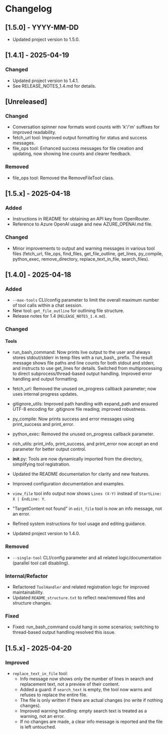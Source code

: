 # Changelog

## [1.5.0] - YYYY-MM-DD
- Updated project version to 1.5.0.

## [1.4.1] - 2025-04-19
### Changed
- Updated project version to 1.4.1.
- See RELEASE_NOTES_1.4.md for details.

## [Unreleased]

### Changed
- Conversation spinner now formats word counts with 'k'/'m' suffixes for improved readability.
- fetch_url tool: Improved output formatting for status and success messages.
- file_ops tool: Enhanced success messages for file creation and updating, now showing line counts and clearer feedback.

### Removed
- file_ops tool: Removed the RemoveFileTool class.


## [1.5.x] - 2025-04-18

### Added
- Instructions in README for obtaining an API key from OpenRouter.
- Reference to Azure OpenAI usage and new AZURE_OPENAI.md file.

### Changed
- Minor improvements to output and warning messages in various tool files (fetch_url, file_ops, find_files, get_file_outline, get_lines, py_compile, python_exec, remove_directory, replace_text_in_file, search_files).

## [1.4.0] - 2025-04-18

### Added
- `--max-tools` CLI/config parameter to limit the overall maximum number of tool calls within a chat session.
- New tool: `get_file_outline` for outlining file structure.
- Release notes for 1.4 (`RELEASE_NOTES_1.4.md`).

### Changed

#### Tools
- run_bash_command: Now prints live output to the user and always stores stdout/stderr in temp files with a run_bash_ prefix. The result message shows file paths and line counts for both stdout and stderr, and instructs to use get_lines for details. Switched from multiprocessing to direct subprocess/thread-based output handling. Improved error handling and output formatting.
- fetch_url: Removed the unused on_progress callback parameter; now uses internal progress updates.
- gitignore_utils: Improved path handling with expand_path and ensured UTF-8 encoding for .gitignore file reading; improved robustness.
- py_compile: Now prints success and error messages using print_success and print_error.
- python_exec: Removed the unused on_progress callback parameter.
- rich_utils: print_info, print_success, and print_error now accept an end parameter for better output control.
- __init__.py: Tools are now dynamically imported from the directory, simplifying tool registration.

- Updated the README documentation for clarity and new features.
- Improved configuration documentation and examples.
- `view_file` tool info output now shows `Lines (X-Y)` instead of `StartLine: X | EndLine: Y`.
- "TargetContent not found" in `edit_file` tool is now an info message, not an error.
- Refined system instructions for tool usage and editing guidance.
- Updated project version to 1.4.0.

### Removed
- `--single-tool` CLI/config parameter and all related logic/documentation (parallel tool call disabling).

### Internal/Refactor
- Refactored `ToolHandler` and related registration logic for improved maintainability.
- Updated `README_structure.txt` to reflect new/removed files and structure changes.

### Fixed
- Fixed: run_bash_command could hang in some scenarios; switching to thread-based output handling resolved this issue.



## [1.5.x] - 2025-04-20

### Improved
- `replace_text_in_file` tool:
  - Info message now shows only the number of lines in search and replacement text, not a preview of their content.
  - Added a guard: if `search_text` is empty, the tool now warns and refuses to replace the entire file.
  - The file is only written if there are actual changes (no write if nothing changes).
  - Improved warning handling: empty search text is treated as a warning, not an error.
  - If no changes are made, a clear info message is reported and the file is left untouched.
